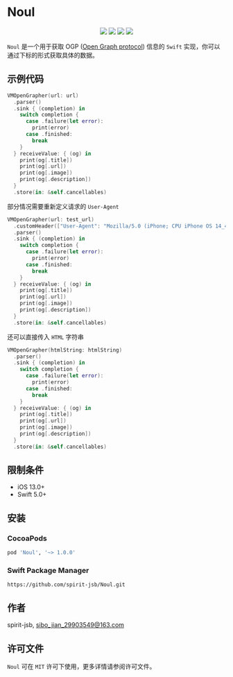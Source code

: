 # Noul

<p align="center">
  <a href="https://cocoapods.org/pods/Noul"><img src="https://img.shields.io/cocoapods/v/Noul.svg?style=flat"/></a>
  <a href="https://swift.org/package-manager/"><img src="https://img.shields.io/badge/SPM-compatible-orange?style=flat"></a> 
  <a href="https://cocoapods.org/pods/Noul"><img src="https://img.shields.io/cocoapods/l/Noul.svg?style=flat"/></a>
  <a href="https://cocoapods.org/pods/Noul"><img src="https://img.shields.io/cocoapods/p/Noul.svg?style=flat"/></a>
</p>

`Noul` 是一个用于获取 OGP ([Open Graph protocol](https://ogp.me/)) 信息的 `Swift` 实现，你可以通过下标的形式获取具体的数据。

## 示例代码
```swift
VMOpenGrapher(url: url)
  .parser()
  .sink { (completion) in
    switch completion {
      case .failure(let error):
        print(error)
      case .finished:
        break
    }
  } receiveValue: { (og) in
    print(og[.title])
    print(og[.url])
    print(og[.image])
    print(og[.description])
  }
  .store(in: &self.cancellables)
```

部分情况需要重新定义请求的 `User-Agent`

```swift
VMOpenGrapher(url: test_url)
  .customHeader(["User-Agent": "Mozilla/5.0 (iPhone; CPU iPhone OS 14_4 like Mac OS X) AppleWebKit/605.1.15 (KHTML, like Gecko) Version/14.0.3 Mobile/15E148 Safari/604.1"])
  .parser()
  .sink { (completion) in
    switch completion {
      case .failure(let error):
        print(error)
      case .finished:
        break
    }
  } receiveValue: { (og) in
    print(og[.title])
    print(og[.url])
    print(og[.image])
    print(og[.description])
  }
  .store(in: &self.cancellables)
```

还可以直接传入 `HTML` 字符串

```swift
VMOpenGrapher(htmlString: htmlString)
  .parser()
  .sink { (completion) in
    switch completion {
      case .failure(let error):
        print(error)
      case .finished:
        break
    }
  } receiveValue: { (og) in
    print(og[.title])
    print(og[.url])
    print(og[.image])
    print(og[.description])
  }
  .store(in: &self.cancellables)
```

## 限制条件
- iOS 13.0+
- Swift 5.0+    

## 安装

### **CocoaPods**
``` ruby
pod 'Noul', '~> 1.0.0'
```

### **Swift Package Manager**
```
https://github.com/spirit-jsb/Noul.git
```

## 作者
spirit-jsb, sibo_jian_29903549@163.com

## 许可文件
`Noul` 可在 `MIT` 许可下使用，更多详情请参阅许可文件。


